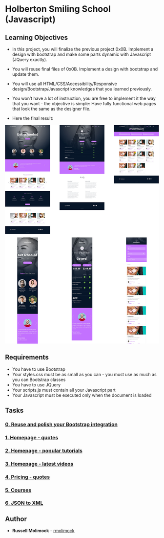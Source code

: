 # Holberton Smiling School (Javascript)

## Learning Objectives

- In this project, you will finalize the previous project 0x0B. Implement a design with bootstrap and make some parts dynamic with Javascript (JQuery exactly).

- You will reuse final files of 0x0B. Implement a design with bootstrap and update them.

- You will use all HTML/CSS/Accessibility/Responsive design/Bootstrap/Javascript knowledges that you learned previously.

- You won’t have a lot of instruction, you are free to implement it the way that you want - the objective is simple: Have fully functional web pages that look the same as the designer file.

- Here the final result:

![Smile School](images/smile_school.jpg "Smile School")

## Requirements

- You have to use Bootstrap
- Your styles.css must be as small as you can - you must use as much as you can Bootstrap classes
- You have to use JQuery
- Your scripts.js must contain all your Javascript part
- Your Javascript must be executed only when the document is loaded

## Tasks

### [0. Reuse and polish your Bootstrap integration](./README.md)

### [1. Homepage - quotes](./1-homepage.html)

### [2. Homepage - popular tutorials](./2-homepage.html)

### [3. Homepage - latest videos](./homepage.html)

### [4. Pricing - quotes](./pricing.html)

### [5. Courses](./courses.html)

### [6. JSON to XML](./xml-scripts.js)

## Author

- **Russell Molimock** - [rmolimock](https://github.com/rmolimock)
